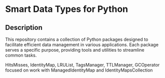 # Smart Data Types for Python

## Description

This repository contains a collection of Python packages designed to facilitate efficient data management in various applications. Each package serves a specific purpose, providing tools and utilities to streamline common tasks.

HitsMisses, IdentityMap, LRUList, TagsManager, TTLManager, GCOperator
focused on work with ManagedIdentityMap and IdentityMapsCollection
